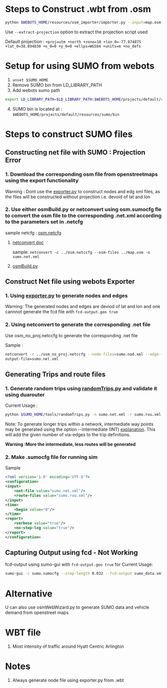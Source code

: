 # Steps to Construct .wbt from .osm 
```bash
python $WEBOTS_HOME/resources/osm_importer/importer.py --input=map.osm --output=webots.wbt
```

Use ```--extract-projection``` option to extract the projection script used

Default projection : ```+proj=utm +north +zone=18 +lon_0=-77.074875 +lat_0=38.894830 +x_0=0 +y_0=0 +ellps=WGS84 +units=m +no_defs```

# Setup for using SUMO from webots
1. ```unset $SUMO_HOME```
2. Remove SUMO bin from LD_LIBRARY_PATH
3. Add webots sumo path 
```bash
export LD_LIBRARY_PATH=$LD_LIBRARY_PATH:$WEBOTS_HOME/projects/default/resources/sumo/bin:$WEBOTS_HOME/lib
```
4. SUMO bin is located at :
    ```$WEBOTS_HOME/projects/default/resources/sumo/bin```


# Steps to construct SUMO files

## Constructing net file with SUMO : Projection Error
 
### 1. Download the corresponding osm file from openstreetmaps using the export functionality 

Warning : Dont use the [exporter.py]($WEBOTS_HOME/resources/sumo_exporter/exporter.py) to construct nodes and edg xml files, as the files will be constructed without projection i.e. devoid of lat and lon


### 2. Use either osmBuild.py or netconvert using osm.sumocfg fle to convert the osm file to the corresponding .net.xml according to the parameters set in .netcfg

sample netcfg : [osm.netcfg](/home/mohit/webots_code/comms_lidar_ML/webots/worlds/osm.netccfg) 


1. [netconvert doc](https://sumo.dlr.de/docs/netconvert.html)

    sample: ```netconvert -c ../osm.netccfg --osm-files ../map.osm -o sumo.net.xml```

2. [osmBuild.py](https://sumo.dlr.de/docs/Tools/Import/OSM.html)

## Construct Net file using webots Exporter

### 1. Using [exporter.py]($WEBOTS_HOME/resources/sumo_exporter/exporter.py) to generate nodes and edges 

Warning: The generated nodes and edges are deviod of lat and lon and one cannnot generate the fcd file with ```fcd-output.geo true```

### 2. Using netconvert to generate the corresponding .net file

Use osm_no_proj.netccfg to generate the corresponding .net file

Sample : 
```bash
netconvert -c ../osm_no_proj.netccfg --node-files=sumo.nod.xml --edge-files=sumo.edg.xml --
output-file=sumo.net.xml
```

## Generating Trips and route files

### 1. Generate random trips using [randomTrips.py](https://sumo.dlr.de/docs/Tools/Trip.html) and validate it using duarouter
 Current Usage : 

```bash    
python $SUMO_HOME/tools/randomTrips.py -n sumo.net.xml -r sumo.rou.xml -b 0 -e 10000 -p 20 --min-distance 25 --fringe-factor 4 --random --intermediate 40  
```
Note: To generate longer trips within a network, intermediate way points may be generated using the option --intermediate (INT) [explanation](https://sumo.dlr.de/docs/Definition_of_Vehicles%2C_Vehicle_Types%2C_and_Routes.html#incomplete_routes_trips_and_flows). This will add the given number of via-edges to the trip definitions.

**Warning :More the intermediate, less routes will be generated**

### 2. Make .sumocfg file for running sim
Sample

```xml
<?xml version='1.0' encoding='UTF-8'?>
<configuration>
<input>
    <net-file value="sumo.net.xml"/>
    <route-files value="sumo.rou.xml"/>
</input>
<time>
    <begin value="0"/>
</time>
<report>
    <verbose value="true"/>
    <no-step-log value="true"/>
</report>
</configuration>
```

## Capturing Output using fcd - Not Working

fcd-output using sumo-gui with `fcd-output.geo true` for 
Current Usage:

```bash
sumo-gui -c sumo.sumocfg --step-length 0.032 --fcd-output sumo_data.xml --fcd-output.geo true
```
# Alternative
U can also use osmWebWizard.py to generate SUMO data and vehicle demand from openstreet maps

# WBT file
1. Most intensity of traffic around Hyatt Centric Arlington

# Notes
1. Always generate node file using exporter.py from .wbt